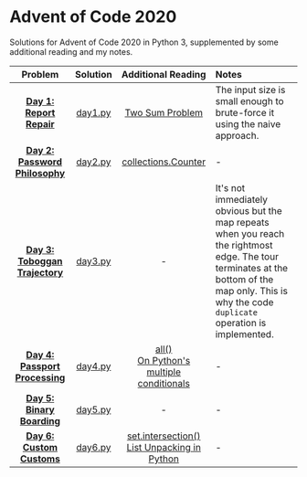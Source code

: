 # Advent of Code 2020
Solutions for Advent of Code 2020 in Python 3, supplemented by some additional reading and my notes.

| Problem | Solution | Additional Reading | Notes |
|   :--:  |   :--:   |         :--:       |  :-- |
|[**Day 1: Report Repair**](https://adventofcode.com/2020/day/1)|[day1.py](day1.py)| [Two Sum Problem](https://coderbyte.com/algorithm/two-sum-problem) | The input size is small enough to brute-force it using the naive approach.  
|[**Day 2: Password Philosophy**](https://adventofcode.com/2020/day/2)|[day2.py](day2.py)| [collections.Counter](https://docs.python.org/3.9/library/collections.html#collections.Counter)|-|
|[**Day 3: Toboggan Trajectory**](https://adventofcode.com/2020/day/3)|[day3.py](day3.py)|-|It's not immediately obvious but the map repeats when you reach the rightmost edge. The tour terminates at the bottom of the map only. This is why the code `duplicate` operation is implemented.|
|[**Day 4: Passport Processing**](https://adventofcode.com/2020/day/4)|[day4.py](day4.py)|[all()](https://docs.python.org/3.9/library/functions.html#all)<br>[On Python's multiple conditionals](https://www.djm.org.uk/posts/python-multiple-line-conditions-and-all-builtin/)|-|
|[**Day 5: Binary Boarding**](https://adventofcode.com/2020/day/5)|[day5.py](day5.py)|-|-|
|[**Day 6: Custom Customs**](https://adventofcode.com/2020/day/6)|[day6.py](day6.py)|[set.intersection()](https://docs.python.org/3.9/library/stdtypes.html#frozenset.intersection)<br> [List Unpacking in Python](https://stackabuse.com/unpacking-in-python-beyond-parallel-assignment/)|-|